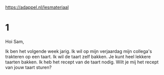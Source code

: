 https://adappel.nl/lesmateriaal

# 1

Hoi Sam,

Ik ben het volgende week jarig.
Ik wil op mijn verjaardag mijn collega's trakteren op een taart.
Ik wil de taart zelf bakken.
Je kunt heel lekkere taarten bakken.
Ik heb het recept van de taart nodig.
Wilt je mij het recept van jouw taart sturen?
